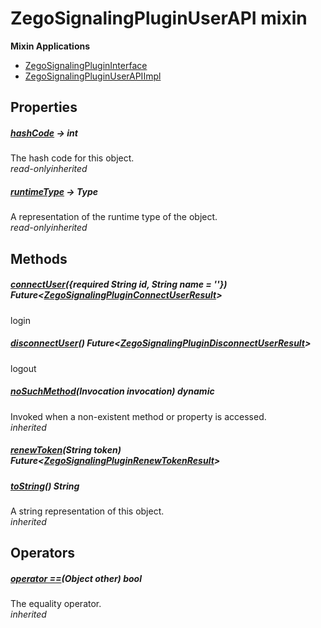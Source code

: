 


# ZegoSignalingPluginUserAPI mixin















**Mixin Applications**

- [ZegoSignalingPluginInterface](../zego_uikit_prebuilt_live_audio_room/ZegoSignalingPluginInterface-class.md)
- [ZegoSignalingPluginUserAPIImpl](../zego_uikit_prebuilt_live_audio_room/ZegoSignalingPluginUserAPIImpl-class.md)



## Properties

##### [hashCode](../zego_uikit_prebuilt_live_audio_room/ZegoSignalingPluginUserAPI/hashCode.md) &#8594; int



The hash code for this object.  
_<span class="feature">read-only</span><span class="feature">inherited</span>_



##### [runtimeType](../zego_uikit_prebuilt_live_audio_room/ZegoSignalingPluginUserAPI/runtimeType.md) &#8594; Type



A representation of the runtime type of the object.  
_<span class="feature">read-only</span><span class="feature">inherited</span>_





## Methods

##### [connectUser](../zego_uikit_prebuilt_live_audio_room/ZegoSignalingPluginUserAPI/connectUser.md)({required String id, String name = ''}) Future&lt;[ZegoSignalingPluginConnectUserResult](../zego_uikit_prebuilt_live_audio_room/ZegoSignalingPluginConnectUserResult-class.md)>



login  




##### [disconnectUser](../zego_uikit_prebuilt_live_audio_room/ZegoSignalingPluginUserAPI/disconnectUser.md)() Future&lt;[ZegoSignalingPluginDisconnectUserResult](../zego_uikit_prebuilt_live_audio_room/ZegoSignalingPluginDisconnectUserResult-class.md)>



logout  




##### [noSuchMethod](../zego_uikit_prebuilt_live_audio_room/ZegoSignalingPluginUserAPI/noSuchMethod.md)(Invocation invocation) dynamic



Invoked when a non-existent method or property is accessed.  
_<span class="feature">inherited</span>_



##### [renewToken](../zego_uikit_prebuilt_live_audio_room/ZegoSignalingPluginUserAPI/renewToken.md)(String token) Future&lt;[ZegoSignalingPluginRenewTokenResult](../zego_uikit_prebuilt_live_audio_room/ZegoSignalingPluginRenewTokenResult-class.md)>



  




##### [toString](../zego_uikit_prebuilt_live_audio_room/ZegoSignalingPluginUserAPI/toString.md)() String



A string representation of this object.  
_<span class="feature">inherited</span>_





## Operators

##### [operator ==](../zego_uikit_prebuilt_live_audio_room/ZegoSignalingPluginUserAPI/operator_equals.md)(Object other) bool



The equality operator.  
_<span class="feature">inherited</span>_















